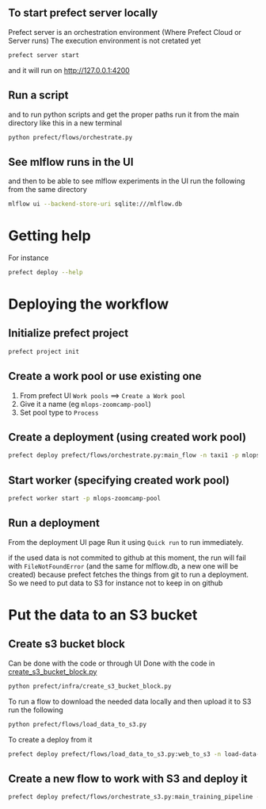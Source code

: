 ## To start prefect server locally

Prefect server is an orchestration environment (Where Prefect Cloud or Server runs)
The execution environment is not cretated yet

```bash
prefect server start
```

and it will run on http://127.0.0.1:4200

## Run a script
and to run python scripts and get the proper paths run it from the main directory like this in a new terminal

```bash
python prefect/flows/orchestrate.py
```

## See mlflow runs in the UI
and then to be able to see mlflow experiments in the UI run the following from the same directory

```bash
mlflow ui --backend-store-uri sqlite:///mlflow.db
```
# Getting help 

For instance 
```bash
prefect deploy --help
```

# Deploying the workflow

## Initialize prefect project

```bash
prefect project init
```

## Create a work pool or use existing one
1. From prefect UI `Work pools` ==> `Create a Work pool`
1. Give it a name (eg `mlops-zoomcamp-pool`)
1. Set pool type to `Process`

## Create a deployment (using created work pool)

```bash
prefect deploy prefect/flows/orchestrate.py:main_flow -n taxi1 -p mlops-zoomcamp-pool
```

## Start worker (specifying created work pool)

```bash
prefect worker start -p mlops-zoomcamp-pool
```

## Run a deployment
From the deployment UI page Run it using `Quick run` to run immediately.

if the used data is not commited to github at this moment, the run will fail with `FileNotFoundError` (and the same for mlflow.db, a new one will be created) because prefect fetches the things from git to run a deployment. 
So we need to put data to S3 for instance not to keep in on github

# Put the data to an S3 bucket

## Create s3 bucket block

Can be done with the code or through UI
Done with the code in [create_s3_bucket_block.py](../prefect/infra/create_s3_bucket_block.py)

```bash
python prefect/infra/create_s3_bucket_block.py
```

To run a flow to download the needed data locally and then upload it to S3 run the following

```bash
python prefect/flows/load_data_to_s3.py 
```
 
 To create a deploy from it

 ```bash
 prefect deploy prefect/flows/load_data_to_s3.py:web_to_s3 -n load-data-to-s3 -p mlops-zoomcamp-pool
 ```

 ## Create a new flow to work with S3 and deploy it

```bash
prefect deploy prefect/flows/orchestrate_s3.py:main_training_pipeline -n predict-from-s3 -p mlops-zoomcamp-pool
```